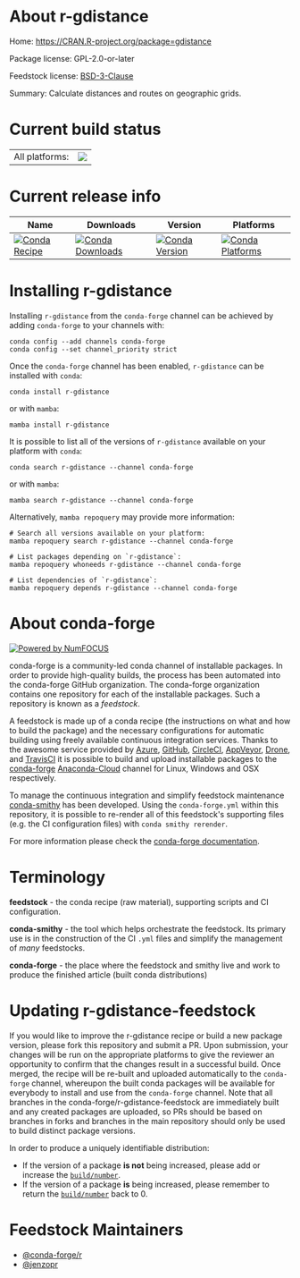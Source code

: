 About r-gdistance
=================

Home: https://CRAN.R-project.org/package=gdistance

Package license: GPL-2.0-or-later

Feedstock license: [BSD-3-Clause](https://github.com/conda-forge/r-gdistance-feedstock/blob/main/LICENSE.txt)

Summary: Calculate distances and routes on geographic grids.

Current build status
====================


<table><tr><td>All platforms:</td>
    <td>
      <a href="https://dev.azure.com/conda-forge/feedstock-builds/_build/latest?definitionId=6660&branchName=main">
        <img src="https://dev.azure.com/conda-forge/feedstock-builds/_apis/build/status/r-gdistance-feedstock?branchName=main">
      </a>
    </td>
  </tr>
</table>

Current release info
====================

| Name | Downloads | Version | Platforms |
| --- | --- | --- | --- |
| [![Conda Recipe](https://img.shields.io/badge/recipe-r--gdistance-green.svg)](https://anaconda.org/conda-forge/r-gdistance) | [![Conda Downloads](https://img.shields.io/conda/dn/conda-forge/r-gdistance.svg)](https://anaconda.org/conda-forge/r-gdistance) | [![Conda Version](https://img.shields.io/conda/vn/conda-forge/r-gdistance.svg)](https://anaconda.org/conda-forge/r-gdistance) | [![Conda Platforms](https://img.shields.io/conda/pn/conda-forge/r-gdistance.svg)](https://anaconda.org/conda-forge/r-gdistance) |

Installing r-gdistance
======================

Installing `r-gdistance` from the `conda-forge` channel can be achieved by adding `conda-forge` to your channels with:

```
conda config --add channels conda-forge
conda config --set channel_priority strict
```

Once the `conda-forge` channel has been enabled, `r-gdistance` can be installed with `conda`:

```
conda install r-gdistance
```

or with `mamba`:

```
mamba install r-gdistance
```

It is possible to list all of the versions of `r-gdistance` available on your platform with `conda`:

```
conda search r-gdistance --channel conda-forge
```

or with `mamba`:

```
mamba search r-gdistance --channel conda-forge
```

Alternatively, `mamba repoquery` may provide more information:

```
# Search all versions available on your platform:
mamba repoquery search r-gdistance --channel conda-forge

# List packages depending on `r-gdistance`:
mamba repoquery whoneeds r-gdistance --channel conda-forge

# List dependencies of `r-gdistance`:
mamba repoquery depends r-gdistance --channel conda-forge
```


About conda-forge
=================

[![Powered by
NumFOCUS](https://img.shields.io/badge/powered%20by-NumFOCUS-orange.svg?style=flat&colorA=E1523D&colorB=007D8A)](https://numfocus.org)

conda-forge is a community-led conda channel of installable packages.
In order to provide high-quality builds, the process has been automated into the
conda-forge GitHub organization. The conda-forge organization contains one repository
for each of the installable packages. Such a repository is known as a *feedstock*.

A feedstock is made up of a conda recipe (the instructions on what and how to build
the package) and the necessary configurations for automatic building using freely
available continuous integration services. Thanks to the awesome service provided by
[Azure](https://azure.microsoft.com/en-us/services/devops/), [GitHub](https://github.com/),
[CircleCI](https://circleci.com/), [AppVeyor](https://www.appveyor.com/),
[Drone](https://cloud.drone.io/welcome), and [TravisCI](https://travis-ci.com/)
it is possible to build and upload installable packages to the
[conda-forge](https://anaconda.org/conda-forge) [Anaconda-Cloud](https://anaconda.org/)
channel for Linux, Windows and OSX respectively.

To manage the continuous integration and simplify feedstock maintenance
[conda-smithy](https://github.com/conda-forge/conda-smithy) has been developed.
Using the ``conda-forge.yml`` within this repository, it is possible to re-render all of
this feedstock's supporting files (e.g. the CI configuration files) with ``conda smithy rerender``.

For more information please check the [conda-forge documentation](https://conda-forge.org/docs/).

Terminology
===========

**feedstock** - the conda recipe (raw material), supporting scripts and CI configuration.

**conda-smithy** - the tool which helps orchestrate the feedstock.
                   Its primary use is in the construction of the CI ``.yml`` files
                   and simplify the management of *many* feedstocks.

**conda-forge** - the place where the feedstock and smithy live and work to
                  produce the finished article (built conda distributions)


Updating r-gdistance-feedstock
==============================

If you would like to improve the r-gdistance recipe or build a new
package version, please fork this repository and submit a PR. Upon submission,
your changes will be run on the appropriate platforms to give the reviewer an
opportunity to confirm that the changes result in a successful build. Once
merged, the recipe will be re-built and uploaded automatically to the
`conda-forge` channel, whereupon the built conda packages will be available for
everybody to install and use from the `conda-forge` channel.
Note that all branches in the conda-forge/r-gdistance-feedstock are
immediately built and any created packages are uploaded, so PRs should be based
on branches in forks and branches in the main repository should only be used to
build distinct package versions.

In order to produce a uniquely identifiable distribution:
 * If the version of a package **is not** being increased, please add or increase
   the [``build/number``](https://docs.conda.io/projects/conda-build/en/latest/resources/define-metadata.html#build-number-and-string).
 * If the version of a package **is** being increased, please remember to return
   the [``build/number``](https://docs.conda.io/projects/conda-build/en/latest/resources/define-metadata.html#build-number-and-string)
   back to 0.

Feedstock Maintainers
=====================

* [@conda-forge/r](https://github.com/conda-forge/r/)
* [@jenzopr](https://github.com/jenzopr/)

